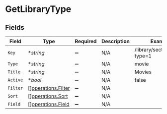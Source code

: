 # GetLibraryType


## Fields

| Field                                                    | Type                                                     | Required                                                 | Description                                              | Example                                                  |
| -------------------------------------------------------- | -------------------------------------------------------- | -------------------------------------------------------- | -------------------------------------------------------- | -------------------------------------------------------- |
| `Key`                                                    | **string*                                                | :heavy_minus_sign:                                       | N/A                                                      | /library/sections/1/all?type=1                           |
| `Type`                                                   | **string*                                                | :heavy_minus_sign:                                       | N/A                                                      | movie                                                    |
| `Title`                                                  | **string*                                                | :heavy_minus_sign:                                       | N/A                                                      | Movies                                                   |
| `Active`                                                 | **bool*                                                  | :heavy_minus_sign:                                       | N/A                                                      | false                                                    |
| `Filter`                                                 | [][operations.Filter](../../models/operations/filter.md) | :heavy_minus_sign:                                       | N/A                                                      |                                                          |
| `Sort`                                                   | [][operations.Sort](../../models/operations/sort.md)     | :heavy_minus_sign:                                       | N/A                                                      |                                                          |
| `Field`                                                  | [][operations.Field](../../models/operations/field.md)   | :heavy_minus_sign:                                       | N/A                                                      |                                                          |